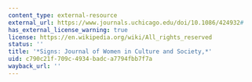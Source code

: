 ```yaml
---
content_type: external-resource
external_url: https://www.journals.uchicago.edu/doi/10.1086/424932#
has_external_license_warning: true
license: https://en.wikipedia.org/wiki/All_rights_reserved
status: ''
title: '*Signs: Journal of Women in Culture and Society,*'
uid: c790c21f-709c-4934-badc-a7794fbb7f7a
wayback_url: ''
---
```

